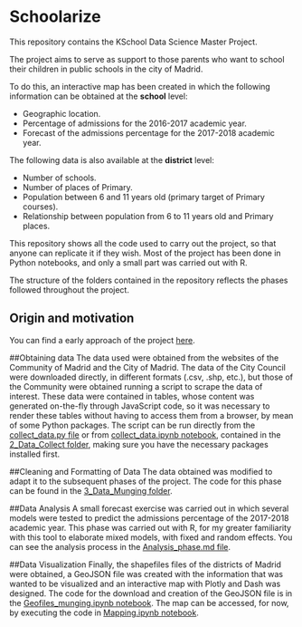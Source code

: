 # Schoolarize

This repository contains the KSchool Data Science Master Project.

The project aims to serve as support to those parents who want to school their children in public schools in the city of Madrid.

To do this, an interactive map has been created in which the following information can be obtained at the **school** level:
- Geographic location.
- Percentage of admissions for the 2016-2017 academic year.
- Forecast of the admissions percentage for the 2017-2018 academic year.

The following data is also available at the **district** level:
- Number of schools.
- Number of places of Primary.
- Population between 6 and 11 years old (primary target of Primary courses).
- Relationship between population from 6 to 11 years old and Primary places.

This repository shows all the code used to carry out the project, so that anyone can replicate it if they wish. Most of the project has been done in Python notebooks, and only a small part was carried out with R.

The structure of the folders contained in the repository reflects the phases followed throughout the project.

## Origin and motivation
You can find a early approach of the project [here](http://htmlpreview.github.io/?https://github.com/giltrapo/SchoolaRize/blob/master/1_TFM_first_approach/TFM_first_approach.html#/).

##Obtaining data
The data used were obtained from the websites of the Community of Madrid and the City of Madrid. The data of the City Council were downloaded directly, in different formats (.csv, .shp, etc.), but those of the Community were obtained running a script to scrape the data of interest. These data were contained in tables, whose content was generated on-the-fly through JavaScript code, so it was necessary to render these tables without having to access them from a browser, by mean of some Python packages. The script can be run directly from the [collect_data.py file](https://github.com/giltrapo/SchoolaRize/blob/master/2_Data_Collect/collect_data.py) or from [collect_data.ipynb notebook](https://github.com/giltrapo/SchoolaRize/blob/master/2_Data_Collect/collect_data.ipynb), contained in the [2_Data_Collect folder](https://github.com/giltrapo/SchoolaRize/tree/master/2_Data_Collect), making sure you have the necessary packages installed first.

##Cleaning and Formatting of Data
The data obtained was modified to adapt it to the subsequent phases of the project. The code for this phase can be found in the [3_Data_Munging folder](https://github.com/giltrapo/SchoolaRize/tree/master/3_Data_Munging).

##Data Analysis
A small forecast exercise was carried out in which several models were tested to predict the admissions percentage of the 2017-2018 academic year. This phase was carried out with R, for my greater familiarity with this tool to elaborate mixed models, with fixed and random effects. You can see the analysis process in the [Analysis_phase.md file](https://github.com/giltrapo/SchoolaRize/blob/master/4_Data_Analysis/Analysis_Phase.md).

##Data Visualization
Finally, the shapefiles files of the districts of Madrid were obtained, a GeoJSON file was created with the information that was wanted to be visualized and an interactive map with Plotly and Dash was designed. The code for the download and creation of the GeoJSON file is in the [Geofiles_munging.ipynb notebook](https://github.com/giltrapo/SchoolaRize/blob/master/5_Data_Visualization/Geofiles_munging.ipynb). The map can be accessed, for now, by executing the code in [Mapping.ipynb notebook](https://github.com/giltrapo/SchoolaRize/blob/master/5_Data_Visualization/Mapping.ipynb).
